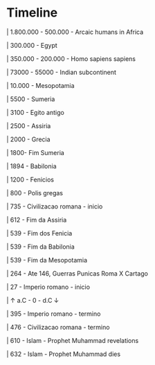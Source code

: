 # Timeline

| 1.800.000 - 500.000 - Arcaic humans in Africa

| 300.000 - Egypt

| 350.000 - 200.000 - Homo sapiens sapiens

| 73000 - 55000 - Indian subcontinent

| 10.000 - Mesopotamia

| 5500 - Sumeria

| 3100 - Egito antigo

| 2500 - Assiria

| 2000 - Grecia

| 1800- Fim Sumeria

| 1894 - Babilonia

| 1200 - Fenicios

| 800 - Polis gregas

| 735 - Civilizacao romana - inicio

| 612 - Fim da Assiria

| 539 - Fim dos Fenicia

| 539 - Fim da Babilonia

| 539 - Fim da Mesopotamia

| 264 - Ate 146, Guerras Punicas Roma X Cartago

| 27 - Imperio romano - inicio

| ↑ a.C - 0 - d.C ↓

| 395 - Imperio romano - termino

| 476 - Civilizacao romana - termino

| 610 - Islam - Prophet Muhammad revelations

| 632 - Islam - Prophet Muhammad dies
